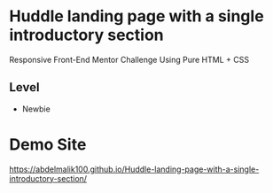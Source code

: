 # Huddle landing page with a single introductory section

Responsive Front-End Mentor Challenge Using Pure HTML + CSS

## Level

- Newbie

# Demo Site
https://abdelmalik100.github.io/Huddle-landing-page-with-a-single-introductory-section/
